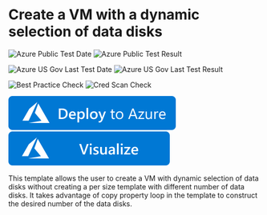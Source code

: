 # Create a VM with a dynamic selection of data disks

![Azure Public Test Date](https://azurequickstartsservice.blob.core.windows.net/badges/quickstarts/microsoft.compute/vm-dynamic-data-disks-selection/PublicLastTestDate.svg)
![Azure Public Test Result](https://azurequickstartsservice.blob.core.windows.net/badges/quickstarts/microsoft.compute/vm-dynamic-data-disks-selection/PublicDeployment.svg)

![Azure US Gov Last Test Date](https://azurequickstartsservice.blob.core.windows.net/badges/quickstarts/microsoft.compute/vm-dynamic-data-disks-selection/FairfaxLastTestDate.svg)
![Azure US Gov Last Test Result](https://azurequickstartsservice.blob.core.windows.net/badges/quickstarts/microsoft.compute/vm-dynamic-data-disks-selection/FairfaxDeployment.svg)

![Best Practice Check](https://azurequickstartsservice.blob.core.windows.net/badges/quickstarts/microsoft.compute/vm-dynamic-data-disks-selection/BestPracticeResult.svg)
![Cred Scan Check](https://azurequickstartsservice.blob.core.windows.net/badges/quickstarts/microsoft.compute/vm-dynamic-data-disks-selection/CredScanResult.svg)

[![Deploy To Azure](https://raw.githubusercontent.com/Azure/azure-quickstart-templates/master/1-CONTRIBUTION-GUIDE/images/deploytoazure.svg?sanitize=true)](https://portal.azure.com/#create/Microsoft.Template/uri/https%3A%2F%2Fraw.githubusercontent.com%2FAzure%2Fazure-quickstart-templates%2Fmaster%2Fquickstarts%2Fmicrosoft.compute%2Fvm-dynamic-data-disks-selection%2Fazuredeploy.json)  [![Visualize](https://raw.githubusercontent.com/Azure/azure-quickstart-templates/master/1-CONTRIBUTION-GUIDE/images/visualizebutton.svg?sanitize=true)](http://armviz.io/#/?load=https%3A%2F%2Fraw.githubusercontent.com%2FAzure%2Fazure-quickstart-templates%2Fmaster%2Fquickstarts%2Fmicrosoft.compute%2Fvm-dynamic-data-disks-selection%2Fazuredeploy.json)

This template allows the user to create a VM with dynamic selection of data disks without creating a per size template with different number of data disks. It takes advantage of copy property loop in the template to construct the desired number of the data disks.


